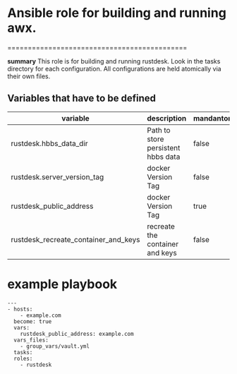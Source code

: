 # Ansible role for building and running awx.
============================================

**summary**
This role is for building and running rustdesk. 
Look in the tasks directory for each configuration.
All configurations are held atomically via their own files.

## Variables that have to be defined

| variable | description | mandantory |
| -------- | ----------- | ---------- |
| rustdesk.hbbs_data_dir | Path to store persistent hbbs data | false |
| rustdesk.server_version_tag | docker Version Tag | false |
| rustdesk_public_address | docker Version Tag | true |
| rustdesk_recreate_container_and_keys | recreate the container and keys | false |

# example playbook
```
---
- hosts: 
    - example.com
  become: true
  vars:
    rustdesk_public_address: example.com
  vars_files:
    - group_vars/vault.yml
  tasks:
  roles:
    - rustdesk
```
